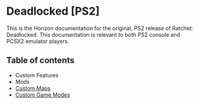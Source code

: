 # Deadlocked [PS2]

This is the Horizon documentation for the original, PS2 release of Ratchet: Deadlocked. This documentation is relevant to both PS2 console and PCSX2 emulator players.

## Table of contents

- Custom Features
- Mods
- [Custom Maps](./CMAPS.md)
- [Custom Game Modes](./GAME_MODES.MD)
